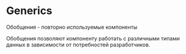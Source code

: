 # Generics

Oбобщения - повторно используемые компоненты

Обобщения позволяют компоненту работать с различными типами данных в зависимости от потребностей разработчиков.